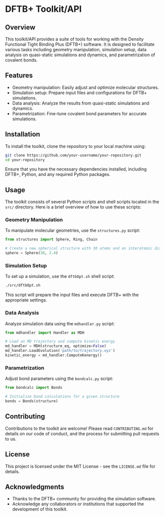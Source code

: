 # DFTB+ Toolkit/API

## Overview

This toolkit/API provides a suite of tools for working with the Density Functional Tight Binding Plus (DFTB+) software. It is designed to facilitate various tasks including geometry manipulation, simulation setup, data analysis on quasi-static simulations and dynamics, and parametrization of covalent bonds.

## Features

- Geometry manipulation: Easily adjust and optimize molecular structures.
- Simulation setup: Prepare input files and configurations for DFTB+ simulations.
- Data analysis: Analyze the results from quasi-static simulations and dynamics.
- Parametrization: Fine-tune covalent bond parameters for accurate simulations.

## Installation

To install the toolkit, clone the repository to your local machine using:

```bash
git clone https://github.com/your-username/your-repository.git
cd your-repository
```

Ensure that you have the necessary dependencies installed, including DFTB+, Python, and any required Python packages.

## Usage

The toolkit consists of several Python scripts and shell scripts located in the `src/` directory. Here is a brief overview of how to use these scripts:

### Geometry Manipulation

To manipulate molecular geometries, use the `structures.py` script:

```python
from structures import Sphere, Ring, Chain

# Create a new spherical structure with 30 atoms and an interatomic distance of 2.4 Bohr
sphere = Sphere(30, 2.4)
```

### Simulation Setup

To set up a simulation, use the `dftbOpt.sh` shell script:

```bash
./src/dftbOpt.sh
```

This script will prepare the input files and execute DFTB+ with the appropriate settings.

### Data Analysis

Analyze simulation data using the `mdhandler.py` script:

```python
from mdhandler import Handler as MDH

# Load an MD trajectory and compute kinetic energy
md_handler = MDH(structure_eq, optimize=False)
md_handler.LoadEvolution('path/to/trajectory.xyz')
kinetic_energy = md_handler.ComputeKenergy()
```

### Parametrization

Adjust bond parameters using the `bondcalc.py` script:

```python
from bondcalc import Bonds

# Initialize bond calculations for a given structure
bonds = Bonds(structure)
```

## Contributing

Contributions to the toolkit are welcome! Please read `CONTRIBUTING.md` for details on our code of conduct, and the process for submitting pull requests to us.

## License

This project is licensed under the MIT License - see the `LICENSE.md` file for details.

## Acknowledgments

- Thanks to the DFTB+ community for providing the simulation software.
- Acknowledge any collaborators or institutions that supported the development of this toolkit.
